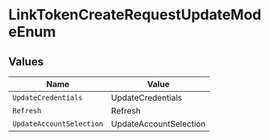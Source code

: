 # LinkTokenCreateRequestUpdateModeEnum


## Values

| Name                     | Value                    |
| ------------------------ | ------------------------ |
| `UpdateCredentials`      | UpdateCredentials        |
| `Refresh`                | Refresh                  |
| `UpdateAccountSelection` | UpdateAccountSelection   |